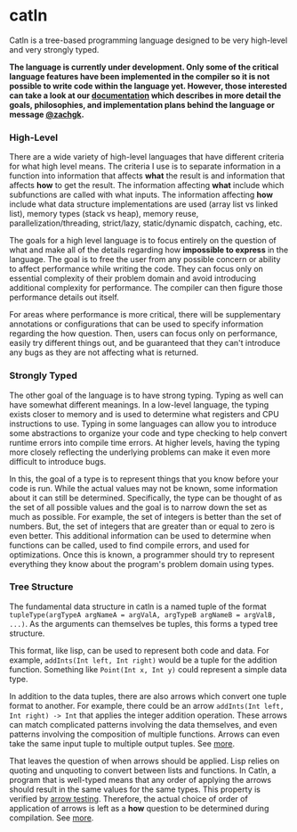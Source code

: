 # catln

Catln is a tree-based programming language designed to be very high-level and very strongly typed.

**The language is currently under development. Only some of the critical language features have been implemented in the compiler so it is not possible to write code within the language yet. However, those interested can take a look at our [documentation](documentation) which describes in more detail the goals, philosophies, and implementation plans behind the language or message [@zachgk](mailto:zachary@kimberg.com).**

### High-Level

There are a wide variety of high-level languages that have different criteria for what high level means. The criteria I use is to separate information in a function into information that affects **what** the result is and information that affects **how** to get the result. The information affecting **what** include which subfunctions are called with what inputs. The information affecting **how** include what data structure implementations are used (array list vs linked list), memory types (stack vs heap), memory reuse, parallelization/threading, strict/lazy, static/dynamic dispatch, caching, etc. 

The goals for a high level language is to focus entirely on the question of what and make all of the details regarding how **impossible to express** in the language. The goal is to free the user from any possible concern or ability to affect performance while writing the code. They can focus only on essential complexity of their problem domain and avoid introducing additional complexity for performance. The compiler can then figure those performance details out itself.

For areas where performance is more critical, there will be supplementary annotations or configurations that can be used to specify information regarding the how question. Then, users can focus only on performance, easily try different things out, and be guaranteed that they can't introduce any bugs as they are not affecting what is returned.

### Strongly Typed

The other goal of the language is to have strong typing. Typing as well can have somewhat different meanings. In a low-level language, the typing exists closer to memory and is used to determine what registers and CPU instructions to use. Typing in some languages can allow you to introduce some abstractions to organize your code and type checking to help convert runtime errors into compile time errors. At higher levels, having the typing more closely reflecting the underlying problems can make it even more difficult to introduce bugs.

In this, the goal of a type is to represent things that you know before your code is run. While the actual values may not be known, some information about it can still be determined. Specifically, the type can be thought of as the set of all possible values and the goal is to narrow down the set as much as possible. For example, the set of integers is better than the set of numbers. But, the set of integers that are greater than or equal to zero is even better. This additional information can be used to determine when functions can be called, used to find compile errors, and used for optimizations. Once this is known, a programmer should try to represent everything they know about the program's problem domain using types.

### Tree Structure

The fundamental data structure in catln is a named tuple of the format `tupleType(argTypeA argNameA = argValA, argTypeB argNameB = argValB, ...)`. As the arguments can themselves be tuples, this forms a typed tree structure.

This format, like lisp, can be used to represent both code and data. For example, `addInts(Int left, Int right)` would be a tuple for the addition function. Something like `Point(Int x, Int y)` could represent a simple data type.

In addition to the data tuples, there are also arrows which convert one tuple format to another. For example, there could be an arrow `addInts(Int left, Int right) -> Int` that applies the integer addition operation. These arrows can match complicated patterns involving the data themselves, and even patterns involving the composition of multiple functions. Arrows can even take the same input tuple to multiple output tuples. See [more](docs/philosophy/typeSystem.md).

That leaves the question of when arrows should be applied. Lisp relies on quoting and unquoting to convert between lists and functions. In Catln, a program that is well-typed means that any order of applying the arrows should result in the same values for the same types. This property is verified by [arrow testing](docs/philosophy/arrowTesting.md). Therefore, the actual choice of order of application of arrows is left as a **how** question to be determined during compilation. See [more](docs/philosophy/typeTheory.md).

